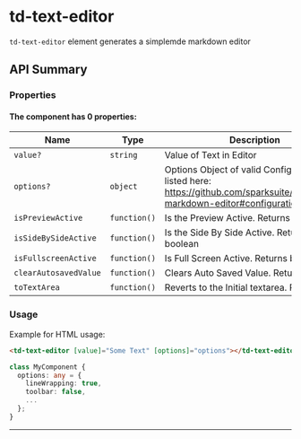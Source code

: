 # td-text-editor

`td-text-editor` element generates a simplemde markdown editor

## API Summary

### Properties

#### The <td-text-editor> component has 0 properties:

| Name | Type | Description |
| --- | --- | --- |
| `value?` | `string` | Value of Text in Editor
| `options?` | `object` | Options Object of valid Configurations listed here: <a href="https://github.com/sparksuite/simplemde-markdown-editor#configuration">https://github.com/sparksuite/simplemde-markdown-editor#configuration</a>
| `isPreviewActive` | `function()` | Is the Preview Active. Returns boolean
| `isSideBySideActive` | `function()` | Is the Side By Side Active. Returns boolean
| `isFullscreenActive` | `function()` | Is Full Screen Active. Returns boolean
| `clearAutosavedValue` | `function()` | Clears Auto Saved Value. Returns void
| `toTextArea` | `function()` | Reverts to the Initial textarea. Returns void

### Usage

Example for HTML usage:

```html
<td-text-editor [value]="Some Text" [options]="options"></td-text-editor>
```

```typescript
class MyComponent {
  options: any = {
    lineWrapping: true,
    toolbar: false,
    ...
  };
}
```

---
